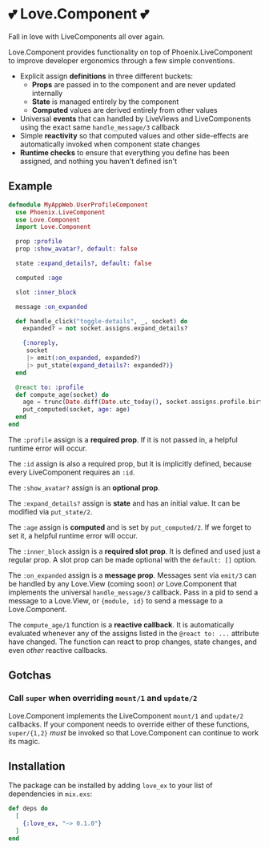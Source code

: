 # 💕 Love.Component 💕

Fall in love with LiveComponents all over again.

Love.Component provides functionality on top of Phoenix.LiveComponent to improve developer ergonomics through a few simple conventions.

- Explicit assign **definitions** in three different buckets:
  - **Props** are passed in to the component and are never updated internally
  - **State** is managed entirely by the component
  - **Computed** values are derived entirely from other values
- Universal **events** that can handled by LiveViews and LiveComponents using the exact same `handle_message/3` callback
- Simple **reactivity** so that computed values and other side-effects are automatically invoked when component state changes
- **Runtime checks** to ensure that everything you define has been assigned, and nothing you haven't defined isn't

## Example

```elixir
defmodule MyAppWeb.UserProfileComponent
  use Phoenix.LiveComponent
  use Love.Component
  import Love.Component

  prop :profile
  prop :show_avatar?, default: false

  state :expand_details?, default: false

  computed :age

  slot :inner_block

  message :on_expanded

  def handle_click("toggle-details", _, socket) do
    expanded? = not socket.assigns.expand_details?

    {:noreply,
     socket
     |> emit(:on_expanded, expanded?)
     |> put_state(expand_details?: expanded?)}
  end

  @react to: :profile
  def compute_age(socket) do
    age = trunc(Date.diff(Date.utc_today(), socket.assigns.profile.birthday) / 365)
    put_computed(socket, age: age)
  end
end
```

The `:profile` assign is a **required prop**. If it is not passed in, a helpful runtime error will occur.

The `:id` assign is also a required prop, but it is implicitly defined, because every LiveComponent requires an `:id`.

The `:show_avatar?` assign is an **optional prop**.

The `:expand_details?` assign is **state** and has an initial value. It can be modified via `put_state/2`.

The `:age` assign is **computed** and is set by `put_computed/2`. If we forget to set it, a helpful runtime error will occur.

The `:inner_block` assign is a **required slot prop**. It is defined and used just a regular prop. A slot prop can be made optional with the `default: []` option.

The `:on_expanded` assign is a **message prop**. Messages sent via `emit/3` can be handled by any Love.View (coming soon) _or_ Love.Component that implements the universal `handle_message/3` callback. Pass in a pid to send a message to a Love.View, or `{module, id}` to send a message to a Love.Component.

The `compute_age/1` function is a **reactive callback**. It is automatically evaluated whenever any of the assigns listed in the `@react to: ...` attribute have changed. The function can react to prop changes, state changes, and even _other_ reactive callbacks.

## Gotchas

### Call `super` when overriding `mount/1` and `update/2`

Love.Component implements the LiveComponent `mount/1` and `update/2` callbacks. If your component needs to override either of these functions, `super/{1,2}` _must_ be invoked so that Love.Component can continue to work its magic.

## Installation

The package can be installed by adding `love_ex` to your list of dependencies in `mix.exs`:

```elixir
def deps do
  [
    {:love_ex, "~> 0.1.0"}
  ]
end
```
